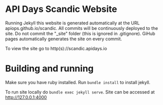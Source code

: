 # API Days Scandic Website 

Running Jekyll this website is generated automatically at the URL apiops.github.io/scandic.
All commits will be continuously deployed to the site.
Do not commit the "_site" folder (this is ignored in .gitignore).
GiHub pages automatically generates the site on every commit.

To view the site go to http(s)://scandic.apidays.io

# Building and running
Make sure you have ruby installed. Run
`bundle install` to install jekyll.

To run site locally do
`bundle exec jekyll serve`. Site can be accessed at http://127.0.0.1:4000


